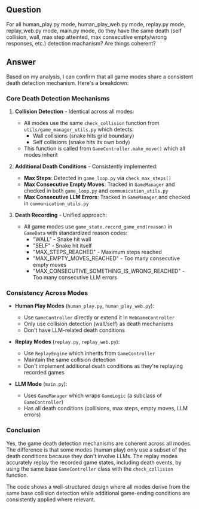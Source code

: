 ## Question

For  all human_play.py mode,  human_play_web.py mode, replay.py mode, replay_web.py mode, main.py mode, do they have the same death (self collision, wall, max step atteinted, max consecutive empty/wrong responses, etc.) detection machanism? Are things coherent?


## Answer

Based on my analysis, I can confirm that all game modes share a consistent death detection mechanism. Here's a breakdown:

### Core Death Detection Mechanisms

1. **Collision Detection** - Identical across all modes:
   - All modes use the same `check_collision` function from `utils/game_manager_utils.py` which detects:
     - Wall collisions (snake hits grid boundary)
     - Self collisions (snake hits its own body)
   - This function is called from `GameController.make_move()` which all modes inherit

2. **Additional Death Conditions** - Consistently implemented:
   - **Max Steps**: Detected in `game_loop.py` via `check_max_steps()`
   - **Max Consecutive Empty Moves**: Tracked in `GameManager` and checked in both `game_loop.py` and `communication_utils.py`
   - **Max Consecutive LLM Errors**: Tracked in `GameManager` and checked in `communication_utils.py`

3. **Death Recording** - Unified approach:
   - All game modes use `game_state.record_game_end(reason)` in `GameData` with standardized reason codes:
     - "WALL" - Snake hit wall
     - "SELF" - Snake hit itself
     - "MAX_STEPS_REACHED" - Maximum steps reached
     - "MAX_EMPTY_MOVES_REACHED" - Too many consecutive empty moves
     - "MAX_CONSECUTIVE_SOMETHING_IS_WRONG_REACHED" - Too many consecutive LLM errors

### Consistency Across Modes

- **Human Play Modes** (`human_play.py`, `human_play_web.py`):
  - Use `GameController` directly or extend it in `WebGameController`
  - Only use collision detection (wall/self) as death mechanisms
  - Don't have LLM-related death conditions
  
- **Replay Modes** (`replay.py`, `replay_web.py`):
  - Use `ReplayEngine` which inherits from `GameController`
  - Maintain the same collision detection
  - Don't implement additional death conditions as they're replaying recorded games
  
- **LLM Mode** (`main.py`):
  - Uses `GameManager` which wraps `GameLogic` (a subclass of `GameController`)
  - Has all death conditions (collisions, max steps, empty moves, LLM errors)

### Conclusion

Yes, the game death detection mechanisms are coherent across all modes. The difference is that some modes (human play) only use a subset of the death conditions because they don't involve LLMs. The replay modes accurately replay the recorded game states, including death events, by using the same base `GameController` class with the `check_collision` function.

The code shows a well-structured design where all modes derive from the same base collision detection while additional game-ending conditions are consistently applied where relevant.
